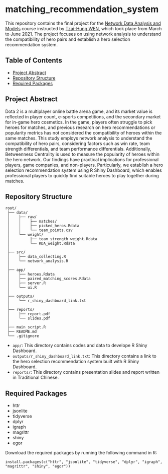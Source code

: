# matching_recommendation_system

This repository contains the final project for the [Network Data Analysis and Models](https://wenlab501.github.io/teaching.html#_8) course instructed by [Tzai-Hung WEN](https://homepage.ntu.edu.tw/~wenthung/index.htm), which took place from March to June 2021. The project focuses  on using network analysis to understand the compatibility of hero pairs and establish a hero selection recommendation system.

## Table of Contents

- [Project Abstract](#project-abstract)
- [Repository Structure](#repository-structure)
- [Required Packages](#required-packages)

## Project Abstract

Dota 2 is a multiplayer online battle arena game, and its market value is reflected in player count, e-sports competitions, and the secondary market for in-game hero cosmetics. In the game, players often struggle to pick heroes for matches, and previous research on hero recommendations or popularity metrics has not considered the compatibility of heroes within the same matches. This study employs network analysis to understand the compatibility of hero pairs, considering factors such as win rate, team strength differentials, and team performance differentials. Additionally, Betweenness Centrality is used to measure the popularity of heroes within the hero network. Our findings have practical implications for professional players, game companies, and non-players. Particularly, we establish a hero selection recommendation system using R Shiny Dashboard, which enables professional players to quickly find suitable heroes to play together during matches.

## Repository Structure

```plaintext
root/
 ├── data/                       
 │    ├── raw/
 │    │    ├── matches/
 │    │    ├── picked_heros.Rdata
 │    │    └── team_points.csv
 │    └── weight/
 │         ├── team_strength_weight.Rdata
 │         └── KDA_weight.Rdata
 │
 ├── src/ 
 │    ├── data_collecting.R
 │    └── network_analysis.R
 │
 ├── app/
 │    ├── heroes.Rdata
 │    ├── paired_matching_scores.Rdata
 │    ├── server.R
 │    └── ui.R
 │
 ├── outputs/
 │    └── r_shiny_dashboard_link.txt
 │
 ├── reports/                    
 │    ├── report.pdf
 │    └── slides.pdf
 │
 ├── main_script.R
 ├── README.md               
 └── .gitignore   
```

- `app/`: This directory contains codes and data to develope R Shiny Dashboard.
- `outputs/r_shiny_dashboard_link.txt`: This directory contains a link to the hero selection recommendation system built with R Shiny Dashboard.
- `reports/`: This directory contains presentation slides and report written in Traditional Chinese.

## Required Packages

- httr
- jsonlite
- tidyverse
- dplyr
- igraph
- magrittr
- shiny
- egor

Download the required packages by running the following command in R:

``` plaintext
install.packages(c("httr", "jsonlite", "tidyverse", "dplyr", "igraph", "magrittr", "shiny", "egor"))
```
